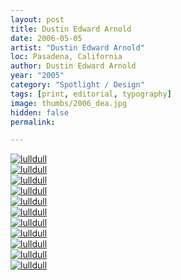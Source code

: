 ```yaml
---
layout: post
title: Dustin Edward Arnold
date: 2006-05-05
artist: "Dustin Edward Arnold"
loc: Pasadena, California
author: Dustin Edward Arnold
year: "2005"
category: "Spotlight / Design"
tags: [print, editorial, typography]
image: thumbs/2006_dea.jpg
hidden: false
permalink:

---
```




<div class="post_image">
	<a href="{{ site.baseurl }}/images/posts/2006_dea/001.jpg" target="_blank">
	<img src="{{ site.baseurl }}/images/posts/2006_dea/001.jpg" alt="lulldull"></a>
</div>

<div class="post_image">
	<a href="{{ site.baseurl }}/images/posts/2006_dea/002.jpg" target="_blank">
	<img src="{{ site.baseurl }}/images/posts/2006_dea/002.jpg" alt="lulldull"></a>
</div>

<div class="post_image">
	<a href="{{ site.baseurl }}/images/posts/2006_dea/003.jpg" target="_blank">
	<img src="{{ site.baseurl }}/images/posts/2006_dea/003.jpg" alt="lulldull"></a>
</div>

<div class="post_image">
	<a href="{{ site.baseurl }}/images/posts/2006_dea/004.jpg" target="_blank">
	<img src="{{ site.baseurl }}/images/posts/2006_dea/004.jpg" alt="lulldull"></a>
</div>

<div class="post_image">
	<a href="{{ site.baseurl }}/images/posts/2006_dea/005.jpg" target="_blank">
	<img src="{{ site.baseurl }}/images/posts/2006_dea/005.jpg" alt="lulldull"></a>
</div>

<div class="post_image">
	<a href="{{ site.baseurl }}/images/posts/2006_dea/006.jpg" target="_blank">
	<img src="{{ site.baseurl }}/images/posts/2006_dea/006.jpg" alt="lulldull"></a>
</div>

<div class="post_image">
	<a href="{{ site.baseurl }}/images/posts/2006_dea/007.jpg" target="_blank">
	<img src="{{ site.baseurl }}/images/posts/2006_dea/007.jpg" alt="lulldull"></a>
</div>

<div class="post_image">
	<a href="{{ site.baseurl }}/images/posts/2006_dea/008.jpg" target="_blank">
	<img src="{{ site.baseurl }}/images/posts/2006_dea/008.jpg" alt="lulldull"></a>
</div>

<div class="post_image">
	<a href="{{ site.baseurl }}/images/posts/2006_dea/009.jpg" target="_blank">
	<img src="{{ site.baseurl }}/images/posts/2006_dea/009.jpg" alt="lulldull"></a>
</div>

<div class="post_image">
	<a href="{{ site.baseurl }}/images/posts/2006_dea/010.jpg" target="_blank">
	<img src="{{ site.baseurl }}/images/posts/2006_dea/010.jpg" alt="lulldull"></a>
</div>

<div class="post_image">
	<a href="{{ site.baseurl }}/images/posts/2006_dea/011.jpg" target="_blank">
	<img src="{{ site.baseurl }}/images/posts/2006_dea/011.jpg" alt="lulldull"></a>
</div>
